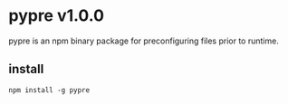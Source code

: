 # pypre v1.0.0

pypre is an npm binary package for preconfiguring files prior to runtime.

## install
```
npm install -g pypre
 ```
